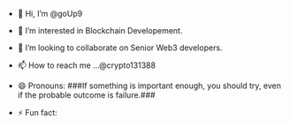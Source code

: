 - 👋 Hi, I’m @goUp9
- 👀 I’m interested in Blockchain Developement.
- 💞️ I’m looking to collaborate on Senior Web3 developers.
- 📫 How to reach me ...@crypto131388 
- 😄 Pronouns: ###If something is important enough, you should try, even if the probable outcome is failure.###

- ⚡ Fun fact: 

<!---
goUp9/goUp9 is a ✨ special ✨ repository because its `README.md` (this file) appears on your GitHub profile.
You can click the Preview link to take a look at your changes.
--->
